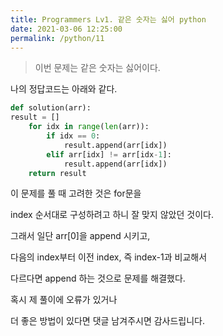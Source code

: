 ```yaml
---
title: Programmers Lv1. 같은 숫자는 싫어 python
date: 2021-03-06 12:25:00
permalink: /python/11
---
```


>이번 문제는 같은 숫자는 싫어이다.

나의 정답코드는 아래와 같다.
~~~python
def solution(arr):
result = []
    for idx in range(len(arr)):
        if idx == 0:
            result.append(arr[idx])
        elif arr[idx] != arr[idx-1]:
            result.append(arr[idx])      
    return result
~~~
이 문제를 풀 때 고려한 것은 for문을

index 순서대로 구성하려고 하니 잘 맞지 않았던 것이다.

그래서 일단 arr[0]을 append 시키고,

다음의 index부터 이전 index, 즉 index-1과 비교해서

다르다면 append 하는 것으로 문제를 해결했다.

혹시 제 풀이에 오류가 있거나

더 좋은 방법이 있다면 댓글 남겨주시면 감사드립니다.
